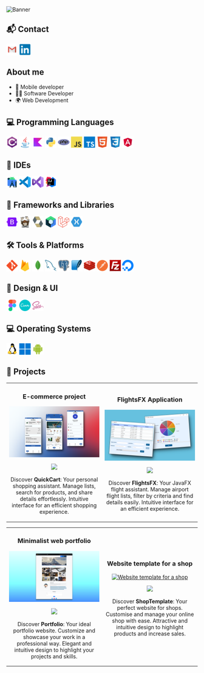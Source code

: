 <img src="https://github.com/Raurez/Image-repo-profile/blob/main/Raúl_banner.svg" alt="Banner">

## 📬 Contact

[<img src="https://raw.githubusercontent.com/Raurez/Image-repo-profile/main/icons/gmail/gmail-old-svgrepo-com.svg" alt="Gmail" title="Gmail" height="30"/>](mailto:raurambot@gmail.com) 
[<img src="https://raw.githubusercontent.com/Raurez/Image-repo-profile/main/icons/linkedin/linkedin-original.svg" alt="LinkedIn" title="LinkedIn" height="30"/>](https://www.linkedin.com/in/ra%C3%BAl-ram%C3%ADrez-botella-998523302/)

## About me 

- 📲 Mobile developer
- 👨‍💻 Software Developer      
- 🌍 Web Development

## 💻 Programming Languages

[<img src="https://raw.githubusercontent.com/Raurez/Image-repo-profile/main/icons/csharp/csharp-original.svg" alt="C#" title="C#" height="30"/>](#)
[<img src="https://raw.githubusercontent.com/Raurez/Image-repo-profile/main/icons/java/java-original.svg" alt="Java" title="Java" height="30"/>](#)
[<img src="https://raw.githubusercontent.com/Raurez/Image-repo-profile/main/icons/kotlin/kotlin-original.svg" alt="Kotlin" title="Kotlin" height="30"/>](#)
[<img src="https://raw.githubusercontent.com/Raurez/Image-repo-profile/main/icons/python/python-original.svg" alt="Python" title="Python" height="30"/>](#)
[<img src="https://raw.githubusercontent.com/Raurez/Image-repo-profile/main/icons/php/php-original.svg" alt="PHP" title="PHP" height="30"/>](#)
[<img src="https://raw.githubusercontent.com/Raurez/Image-repo-profile/main/icons/javascript/javascript-original.svg" alt="JavaScript" title="JavaScript" height="30"/>](#)
[<img src="https://raw.githubusercontent.com/Raurez/Image-repo-profile/main/icons/typescript/typescript-original.svg" alt="TypeScript" title="TypeScript" height="30"/>](#)
[<img src="https://raw.githubusercontent.com/Raurez/Image-repo-profile/main/icons/html5/html5-original.svg" alt="HTML5" title="HTML5" height="30"/>](#)
[<img src="https://raw.githubusercontent.com/Raurez/Image-repo-profile/main/icons/css3/css3-original.svg" alt="CSS3" title="CSS3" height="30"/>](#)
[<img src="https://raw.githubusercontent.com/Raurez/Image-repo-profile/main/icons/angular/angular-original.svg" alt="Angular" title="Angular" height="30"/>](#)

## 🧰 IDEs

[<img src="https://raw.githubusercontent.com/Raurez/Image-repo-profile/main/icons/androidstudio/androidstudio-original.svg" alt="Android Studio" title="Android Studio" height="30"/>](#)
[<img src="https://raw.githubusercontent.com/Raurez/Image-repo-profile/main/icons/vscode/vscode-original.svg" alt="VS Code" title="Visual Studio Code" height="30"/>](#)
[<img src="https://raw.githubusercontent.com/Raurez/Image-repo-profile/main/icons/visualstudio/visualstudio-original.svg" alt="Visual Studio" title="Visual Studio" height="30"/>](#)
[<img src="https://raw.githubusercontent.com/Raurez/Image-repo-profile/main/icons/intellij/intellij-original.svg" alt="IntelliJ IDEA" title="IntelliJ IDEA" height="30"/>](#)

## 🧩 Frameworks and Libraries

[<img src="https://raw.githubusercontent.com/Raurez/Image-repo-profile/main/icons/bootstrap/bootstrap-original.svg" alt="Bootstrap" title="Bootstrap" height="30"/>](#)
[<img src="https://raw.githubusercontent.com/Raurez/Image-repo-profile/main/icons/composer/composer-original.svg" alt="Composer" title="Composer" height="30"/>](#)
[<img src="https://raw.githubusercontent.com/Raurez/Image-repo-profile/main/icons/hibernate/hibernate-original.svg" alt="Hibernate" title="Hibernate" height="30"/>](#)
[<img src="https://raw.githubusercontent.com/Raurez/Image-repo-profile/main/icons/jetpackcompose/jetpackcompose-original.svg" alt="Jetpack Compose" title="Jetpack Compose" height="30"/>](#)
[<img src="https://raw.githubusercontent.com/Raurez/Image-repo-profile/main/icons/laravel/laravel-original.svg" alt="Laravel" title="Laravel" height="30"/>](#)
[<img src="https://raw.githubusercontent.com/Raurez/Image-repo-profile/main/icons/xamarin/xamarin-original.svg" alt="Xamarin" title="Xamarin" height="30"/>](#)

## 🛠️ Tools & Platforms

[<img src="https://raw.githubusercontent.com/Raurez/Image-repo-profile/main/icons/git/git-original.svg" alt="Git" title="Git" height="30"/>](#)
[<img src="https://raw.githubusercontent.com/Raurez/Image-repo-profile/main/icons/firebase/firebase-original.svg" alt="Firebase" title="Firebase" height="30"/>](#)
[<img src="https://raw.githubusercontent.com/Raurez/Image-repo-profile/main/icons/mongodb/mongodb-original.svg" alt="MongoDB" title="MongoDB" height="30"/>](#)
[<img src="https://raw.githubusercontent.com/Raurez/Image-repo-profile/main/icons/mysql/mysql-original.svg" alt="MySQL" title="MySQL" height="30"/>](#)
[<img src="https://raw.githubusercontent.com/Raurez/Image-repo-profile/main/icons/postgresql/postgresql-original.svg" alt="PostgreSQL" title="PostgreSQL" height="30"/>](#)
[<img src="https://raw.githubusercontent.com/Raurez/Image-repo-profile/main/icons/sqlite/sqlite-original.svg" alt="SQLite" title="SQLite" height="30"/>](#)
[<img src="https://raw.githubusercontent.com/Raurez/Image-repo-profile/main/icons/redis/redis-original.svg" alt="Redis" title="Redis" height="30"/>](#)
[<img src="https://raw.githubusercontent.com/Raurez/Image-repo-profile/main/icons/postman/postman-original.svg" alt="Postman" title="Postman" height="30"/>](#)
[<img src="https://raw.githubusercontent.com/Raurez/Image-repo-profile/main/icons/filezilla/filezilla-original.svg" alt="FileZilla" title="FileZilla" height="30"/>](#)
[<img src="https://raw.githubusercontent.com/Raurez/Image-repo-profile/main/icons/digitalocean/digitalocean-original.svg" alt="DigitalOcean" title="DigitalOcean" height="30"/>](#)

## 🎨 Design & UI

[<img src="https://raw.githubusercontent.com/Raurez/Image-repo-profile/main/icons/figma/figma-original.svg" alt="Figma" title="Figma" height="30"/>](#)
[<img src="https://raw.githubusercontent.com/Raurez/Image-repo-profile/main/icons/canva/canva-original.svg" alt="Canva" title="Canva" height="30"/>](#)
[<img src="https://raw.githubusercontent.com/Raurez/Image-repo-profile/main/icons/sass/sass-original.svg" alt="Sass" title="Sass" height="30"/>](#)

## 💻 Operating Systems

[<img src="https://raw.githubusercontent.com/Raurez/Image-repo-profile/main/icons/linux/linux-original.svg" alt="Linux" title="Linux" height="30"/>](#)
[<img src="https://raw.githubusercontent.com/Raurez/Image-repo-profile/main/icons/windows11/windows11-original.svg" alt="Windows 11" title="Windows 11" height="30"/>](#)
[<img src="https://raw.githubusercontent.com/Raurez/Image-repo-profile/main/icons/android/android-original.svg" alt="Android" title="Android" height="30"/>](#)

## 📁 Projects

<table>
  <tr>
    <td width="50%">
      <h3 align="center">E-commerce project</h3>
      <div align="center">
        <a href="https://github.com/Raurez/E-commerce_project" target="_blank">
          <img src="https://github.com/Raurez/Image-repo-profile/blob/main/Mockpu_play_store%20L.png" width="350" alt="E-commerce project">
        </a>
        <p>
          <a href="https://github.com/Raurez/E-commerce_project" target="_blank">
            <img src="https://img.shields.io/badge/CODE-ff9?style=for-the-badge&logo=github&logoColor=black">
          </a>
        </p>
        <p>Discover <strong>QuickCart</strong>: Your personal shopping assistant. Manage lists, search for products, and share details effortlessly. Intuitive interface for an efficient shopping experience.</p>
      </div>                                                                                   
    </td>
    <td width="50%">
      <h3 align="center">FlightsFX Application</h3>
      <div align="center">
        <a href="https://github.com/Raurez/FlightsFX_Application" target="_blank">
          <img src="https://github.com/Raurez/Image-repo-profile/blob/main/Fly_FX.png" width="350" alt="FlightsFX Application">
        </a>
        <p>
          <a href="https://github.com/Raurez/FlightsFX_Application" target="_blank">
            <img src="https://img.shields.io/badge/CODE-ff9?style=for-the-badge&logo=github&logoColor=black">
          </a>
        </p>
        <p>Discover <strong>FlightsFX</strong>: Your JavaFX flight assistant. Manage airport flight lists, filter by criteria and find details easily. Intuitive interface for an efficient experience.</p>
      </div>                                                             
    </td>  
  </tr>
</table>

<table>
  <tr>
    <td width="50%">
      <h3 align="center">Minimalist web portfolio</h3>
      <div align="center">
        <a href="https://github.com/Raurez/Minimalist_web_portfolio" target="_blank">
          <img src="https://github.com/Raurez/Image-repo-profile/blob/main/portafolio_minimalista.png" width="350" alt="Minimalist web portfolio">
        </a>
        <p>
          <a href="https://github.com/Raurez/Minimalist_web_portfolio" target="_blank">
            <img src="https://img.shields.io/badge/CODE-ff9?style=for-the-badge&logo=github&logoColor=black">
          </a>
        </p>
        <p>Discover <strong>Portfolio</strong>: Your ideal portfolio website. Customize and showcase your work in a professional way. Elegant and intuitive design to highlight your projects and skills.</p>
      </div>                                                                                 
    </td>
    <td width="50%">
      <h3 align="center">Website template for a shop</h3>
      <div align="center">
        <a href="https://github.com/Raurez/Website_template_for_a_shop" target="_blank">
          <img src="https://github.com/Raurez/Image-repo-profile/blob/main/shop_templete.png" width="350" alt="Website template for a shop">
        </a>
        <p>
          <a href="https://github.com/Raurez/Website_template_for_a_shop" target="_blank">
            <img src="https://img.shields.io/badge/CODE-ff9?style=for-the-badge&logo=github&logoColor=black">
          </a>
        </p>
        <p>Discover <strong>ShopTemplate</strong>: Your perfect website for shops. Customise and manage your online shop with ease. Attractive and intuitive design to highlight products and increase sales.</p>
      </div>                                                                                
    </td>
  </tr>
</table>
</div>
<br>
